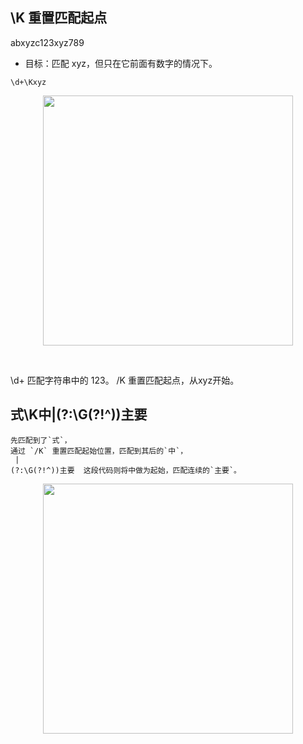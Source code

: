 ## \K 重置匹配起点

abxyzc123xyz789

- 目标：匹配 xyz，但只在它前面有数字的情况下。

```
\d+\Kxyz
```

<p align="center"><img src="https://cdn.jsdelivr.net/gh/zb9678/img@main/im7/03.04:18:23:08.png" style="width:400px;"></p><br>

\d+ 匹配字符串中的 123。
/K 重置匹配起点，从xyz开始。

## 式\K中|(?:\G(?!^))主要

```
先匹配到了`式`，
通过 `/K` 重置匹配起始位置，匹配到其后的`中`，
 |
(?:\G(?!^))主要  这段代码则将中做为起始，匹配连续的`主要`。
```

<p align="center"><img src="https://cdn.jsdelivr.net/gh/zb9678/img@main/im7/03.05:14:13:25.png" style="width:400px;"></p><br>